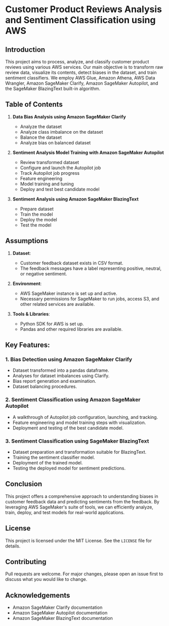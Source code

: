 # Customer Product Reviews Analysis and Sentiment Classification using AWS

## Introduction

This project aims to process, analyze, and classify customer product reviews using various AWS services. Our main objective is to transform raw review data, visualize its contents, detect biases in the dataset, and train sentiment classifiers. We employ AWS Glue, Amazon Athena, AWS Data Wrangler, Amazon SageMaker Clarify, Amazon SageMaker Autopilot, and the SageMaker BlazingText built-in algorithm.

## Table of Contents

1. **Data Bias Analysis using Amazon SageMaker Clarify**
    * Analyze the dataset
    * Analyze class imbalance on the dataset
    * Balance the dataset
    * Analyze bias on balanced dataset

2. **Sentiment Analysis Model Training with Amazon SageMaker Autopilot**
    * Review transformed dataset
    * Configure and launch the Autopilot job
    * Track Autopilot job progress
    * Feature engineering
    * Model training and tuning
    * Deploy and test best candidate model

3. **Sentiment Analysis using Amazon SageMaker BlazingText**
    * Prepare dataset
    * Train the model
    * Deploy the model
    * Test the model

## Assumptions

1. **Dataset**: 
   * Customer feedback dataset exists in CSV format.
   * The feedback messages have a label representing positive, neutral, or negative sentiment.

2. **Environment**: 
   * AWS SageMaker instance is set up and active.
   * Necessary permissions for SageMaker to run jobs, access S3, and other related services are available.

3. **Tools & Libraries**:
   * Python SDK for AWS is set up.
   * Pandas and other required libraries are available.


## Key Features:

### 1. Bias Detection using Amazon SageMaker Clarify
* Dataset transformed into a pandas dataframe.
* Analyses for dataset imbalances using Clarify.
* Bias report generation and examination.
* Dataset balancing procedures.

### 2. Sentiment Classification using Amazon SageMaker Autopilot
* A walkthrough of Autopilot job configuration, launching, and tracking.
* Feature engineering and model training steps with visualization.
* Deployment and testing of the best candidate model.
  
### 3. Sentiment Classification using SageMaker BlazingText
* Dataset preparation and transformation suitable for BlazingText.
* Training the sentiment classifier model.
* Deployment of the trained model.
* Testing the deployed model for sentiment predictions.

## Conclusion

This project offers a comprehensive approach to understanding biases in customer feedback data and predicting sentiments from the feedback. By leveraging AWS SageMaker's suite of tools, we can efficiently analyze, train, deploy, and test models for real-world applications.

## License

This project is licensed under the MIT License. See the `LICENSE` file for details.

## Contributing

Pull requests are welcome. For major changes, please open an issue first to discuss what you would like to change.

## Acknowledgements

* Amazon SageMaker Clarify documentation
* Amazon SageMaker Autopilot documentation
* Amazon SageMaker BlazingText documentation
